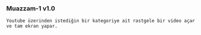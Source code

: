 ### Muazzam-1 v1.0
    Youtube üzerinden istediğin bir kategoriye ait rastgele bir video açar ve tam ekran yapar.
